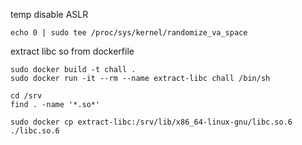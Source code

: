 temp disable ASLR
```
echo 0 | sudo tee /proc/sys/kernel/randomize_va_space
```

extract libc so from dockerfile
```
sudo docker build -t chall .
sudo docker run -it --rm --name extract-libc chall /bin/sh

cd /srv
find . -name '*.so*'

sudo docker cp extract-libc:/srv/lib/x86_64-linux-gnu/libc.so.6 ./libc.so.6

```

